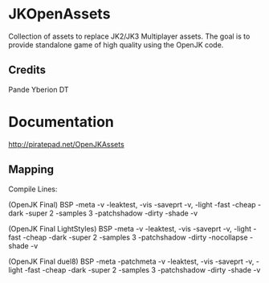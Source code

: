 JKOpenAssets
============

Collection of assets to replace JK2/JK3 Multiplayer assets. The goal is to provide  standalone game of high quality using the OpenJK code.

Credits
------------
Pande
Yberion
DT


Documentation
==============
http://piratepad.net/OpenJKAssets


Mapping
------------

Compile Lines:

(OpenJK Final) BSP -meta -v -leaktest, -vis -saveprt -v, -light -fast -cheap -dark -super 2 -samples 3 -patchshadow -dirty -shade -v

(OpenJK Final LightStyles) BSP -meta -v -leaktest, -vis -saveprt -v, -light -fast -cheap -dark -super 2 -samples 3 -patchshadow -dirty -nocollapse -shade -v

(OpenJK Final duel8) BSP -meta -patchmeta -v -leaktest, -vis -saveprt -v, -light -fast -cheap -dark -super 2 -samples 3 -patchshadow -dirty -shade -v
